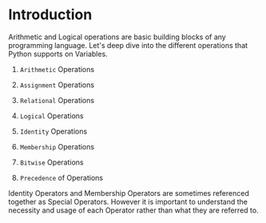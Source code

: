 # Introduction

Arithmetic and Logical operations are basic building blocks of any programming language. Let's deep dive into the different operations that Python supports on Variables.

1. `Arithmetic` Operations

2. `Assignment` Operations

3. `Relational` Operations

4. `Logical` Operations

5. `Identity` Operations

6. `Membership` Operations

7. `Bitwise` Operations

8. `Precedence` of Operations

Identity Operators and Membership Operators are sometimes referenced together as Special Operators. However it is important to understand the necessity and usage of each Operator rather than what they are referred to.
